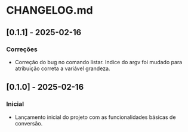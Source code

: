 # CHANGELOG.md

## [0.1.1] - 2025-02-16
### Correções
- Correção do bug no comando listar. Indice do argv foi mudado para atribuição correta a variável grandeza.

## [0.1.0] - 2025-02-16
### Inicial
- Lançamento inicial do projeto com as funcionalidades básicas de conversão.
